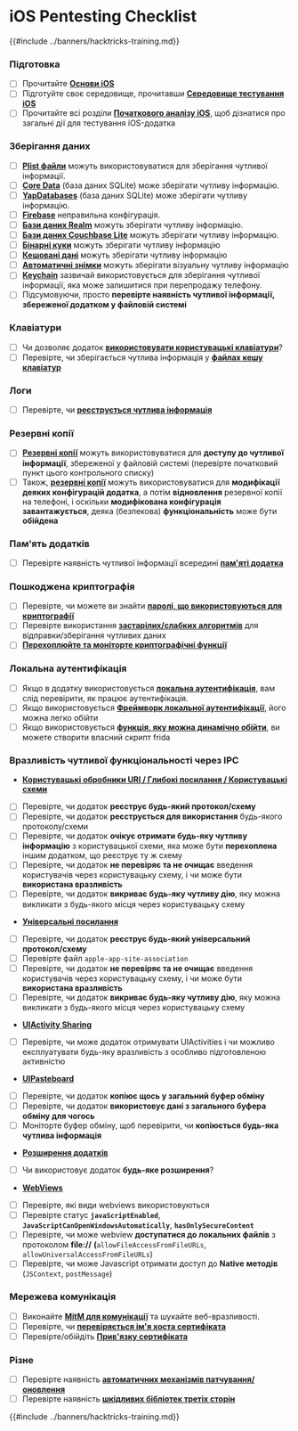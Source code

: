 # iOS Pentesting Checklist

{{#include ../banners/hacktricks-training.md}}

### Підготовка

- [ ] Прочитайте [**Основи iOS**](ios-pentesting/ios-basics.md)
- [ ] Підготуйте своє середовище, прочитавши [**Середовище тестування iOS**](ios-pentesting/ios-testing-environment.md)
- [ ] Прочитайте всі розділи [**Початкового аналізу iOS**](ios-pentesting/#initial-analysis), щоб дізнатися про загальні дії для тестування iOS-додатка

### Зберігання даних

- [ ] [**Plist файли**](ios-pentesting/#plist) можуть використовуватися для зберігання чутливої інформації.
- [ ] [**Core Data**](ios-pentesting/#core-data) (база даних SQLite) може зберігати чутливу інформацію.
- [ ] [**YapDatabases**](ios-pentesting/#yapdatabase) (база даних SQLite) може зберігати чутливу інформацію.
- [ ] [**Firebase**](ios-pentesting/#firebase-real-time-databases) неправильна конфігурація.
- [ ] [**Бази даних Realm**](ios-pentesting/#realm-databases) можуть зберігати чутливу інформацію.
- [ ] [**Бази даних Couchbase Lite**](ios-pentesting/#couchbase-lite-databases) можуть зберігати чутливу інформацію.
- [ ] [**Бінарні куки**](ios-pentesting/#cookies) можуть зберігати чутливу інформацію
- [ ] [**Кешовані дані**](ios-pentesting/#cache) можуть зберігати чутливу інформацію
- [ ] [**Автоматичні знімки**](ios-pentesting/#snapshots) можуть зберігати візуальну чутливу інформацію
- [ ] [**Keychain**](ios-pentesting/#keychain) зазвичай використовується для зберігання чутливої інформації, яка може залишитися при перепродажу телефону.
- [ ] Підсумовуючи, просто **перевірте наявність чутливої інформації, збереженої додатком у файловій системі**

### Клавіатури

- [ ] Чи дозволяє додаток [**використовувати користувацькі клавіатури**](ios-pentesting/#custom-keyboards-keyboard-cache)?
- [ ] Перевірте, чи зберігається чутлива інформація у [**файлах кешу клавіатур**](ios-pentesting/#custom-keyboards-keyboard-cache)

### **Логи**

- [ ] Перевірте, чи [**реєструється чутлива інформація**](ios-pentesting/#logs)

### Резервні копії

- [ ] [**Резервні копії**](ios-pentesting/#backups) можуть використовуватися для **доступу до чутливої інформації**, збереженої у файловій системі (перевірте початковий пункт цього контрольного списку)
- [ ] Також, [**резервні копії**](ios-pentesting/#backups) можуть використовуватися для **модифікації деяких конфігурацій додатка**, а потім **відновлення** резервної копії на телефоні, і оскільки **модифікована конфігурація** **завантажується**, деяка (безпекова) **функціональність** може бути **обійдена**

### **Пам'ять додатків**

- [ ] Перевірте наявність чутливої інформації всередині [**пам'яті додатка**](ios-pentesting/#testing-memory-for-sensitive-data)

### **Пошкоджена криптографія**

- [ ] Перевірте, чи можете ви знайти [**паролі, що використовуються для криптографії**](ios-pentesting/#broken-cryptography)
- [ ] Перевірте використання [**застарілих/слабких алгоритмів**](ios-pentesting/#broken-cryptography) для відправки/зберігання чутливих даних
- [ ] [**Перехоплюйте та моніторте криптографічні функції**](ios-pentesting/#broken-cryptography)

### **Локальна аутентифікація**

- [ ] Якщо в додатку використовується [**локальна аутентифікація**](ios-pentesting/#local-authentication), вам слід перевірити, як працює аутентифікація.
- [ ] Якщо використовується [**Фреймворк локальної аутентифікації**](ios-pentesting/#local-authentication-framework), його можна легко обійти
- [ ] Якщо використовується [**функція, яку можна динамічно обійти**](ios-pentesting/#local-authentication-using-keychain), ви можете створити власний скрипт frida

### Вразливість чутливої функціональності через IPC

- [**Користувацькі обробники URI / Глибокі посилання / Користувацькі схеми**](ios-pentesting/#custom-uri-handlers-deeplinks-custom-schemes)
- [ ] Перевірте, чи додаток **реєструє будь-який протокол/схему**
- [ ] Перевірте, чи додаток **реєструється для використання** будь-якого протоколу/схеми
- [ ] Перевірте, чи додаток **очікує отримати будь-яку чутливу інформацію** з користувацької схеми, яка може бути **перехоплена** іншим додатком, що реєструє ту ж схему
- [ ] Перевірте, чи додаток **не перевіряє та не очищає** введення користувачів через користувацьку схему, і чи може бути **використана вразливість**
- [ ] Перевірте, чи додаток **викриває будь-яку чутливу дію**, яку можна викликати з будь-якого місця через користувацьку схему
- [**Універсальні посилання**](ios-pentesting/#universal-links)
- [ ] Перевірте, чи додаток **реєструє будь-який універсальний протокол/схему**
- [ ] Перевірте файл `apple-app-site-association`
- [ ] Перевірте, чи додаток **не перевіряє та не очищає** введення користувачів через користувацьку схему, і чи може бути **використана вразливість**
- [ ] Перевірте, чи додаток **викриває будь-яку чутливу дію**, яку можна викликати з будь-якого місця через користувацьку схему
- [**UIActivity Sharing**](ios-pentesting/ios-uiactivity-sharing.md)
- [ ] Перевірте, чи може додаток отримувати UIActivities і чи можливо експлуатувати будь-яку вразливість з особливо підготовленою активністю
- [**UIPasteboard**](ios-pentesting/ios-uipasteboard.md)
- [ ] Перевірте, чи додаток **копіює щось у загальний буфер обміну**
- [ ] Перевірте, чи додаток **використовує дані з загального буфера обміну для чогось**
- [ ] Моніторте буфер обміну, щоб перевірити, чи **копіюється будь-яка чутлива інформація**
- [**Розширення додатків**](ios-pentesting/ios-app-extensions.md)
- [ ] Чи використовує додаток **будь-яке розширення**?
- [**WebViews**](ios-pentesting/ios-webviews.md)
- [ ] Перевірте, які види webviews використовуються
- [ ] Перевірте статус **`javaScriptEnabled`**, **`JavaScriptCanOpenWindowsAutomatically`**, **`hasOnlySecureContent`**
- [ ] Перевірте, чи може webview **доступатися до локальних файлів** з протоколом **file://** **(**`allowFileAccessFromFileURLs`, `allowUniversalAccessFromFileURLs`)
- [ ] Перевірте, чи може Javascript отримати доступ до **Native** **методів** (`JSContext`, `postMessage`)

### Мережева комунікація

- [ ] Виконайте [**MitM для комунікації**](ios-pentesting/#network-communication) та шукайте веб-вразливості.
- [ ] Перевірте, чи [**перевіряється ім'я хоста сертифіката**](ios-pentesting/#hostname-check)
- [ ] Перевірте/обійдіть [**Прив'язку сертифіката**](ios-pentesting/#certificate-pinning)

### **Різне**

- [ ] Перевірте наявність [**автоматичних механізмів патчування/оновлення**](ios-pentesting/#hot-patching-enforced-updateing)
- [ ] Перевірте наявність [**шкідливих бібліотек третіх сторін**](ios-pentesting/#third-parties)

{{#include ../banners/hacktricks-training.md}}
